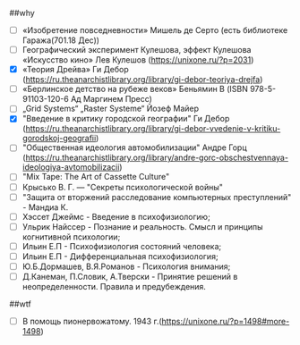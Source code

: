 ##why
- [ ] «Изобретение повседневности» Мишель де Серто (есть  библиотеке Гаража(701.18 Дес))
- [ ] Географический эксперимент Кулешова, эффект Кулешова «Искусство кино» Лев Кулешов (https://unixone.ru/?p=2031)
- [x] «Теория Дрейва» Ги Дебор (https://ru.theanarchistlibrary.org/library/gi-debor-teoriya-drejfa)
- [ ] «Берлинское детство на рубеже веков» Беньямин В (ISBN 978-5-91103-120-6 Ад Маргинем Пресс)
- [ ] „Grid Systems“ „Raster Systeme“ Йозеф Майер
- [x] "Введение в критику городской географии" Ги Дебор (https://ru.theanarchistlibrary.org/library/gi-debor-vvedenie-v-kritiku-gorodskoj-geografii)
- [ ] "Общественная идеология автомобилизации" Андре Горц (https://ru.theanarchistlibrary.org/library/andre-gorc-obschestvennaya-ideologiya-avtomobilizacii)
- [ ] "Mix Tape: The Art of Cassette Culture"
- [ ] Крысько В. Г. — "Секреты психологической войны"
- [ ] "Защита от вторжений расследование компьютерных преступлений" - Мандиа К.
- [ ] Хэссет Джеймс - Введение в психофизиологию; 
- [ ] Ульрик Найссер - Познание и реальность. Смысл и принципы когнитивной психологии; 
- [ ] Ильин Е.П - Психофизиология состояний человека; 
- [ ] Ильин Е.П - Дифференциальная психофизиология; 
- [ ] Ю.Б.Дормашев, В.Я.Романов - Психология внимания; 
- [ ] Д.Канеман, П.Словик, А.Тверски - Принятие решений в неопределенности. Правила и предубеждения.

##wtf
- [ ] В помощь пионервожатому. 1943 г.(https://unixone.ru/?p=1498#more-1498)
